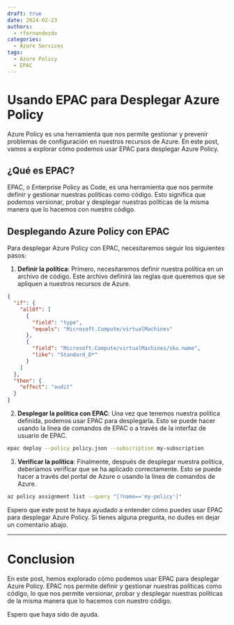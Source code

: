 ```yaml
---
draft: true
date: 2024-02-23
authors:
  - rfernandezdo
categories:
  - Azure Services
tags:
  - Azure Policy
  - EPAC  
---
```


# Usando EPAC para Desplegar Azure Policy

Azure Policy es una herramienta que nos permite gestionar y prevenir problemas de configuración en nuestros recursos de Azure. En este post, vamos a explorar cómo podemos usar EPAC para desplegar Azure Policy.

## ¿Qué es EPAC?

EPAC, o Enterprise Policy as Code, es una herramienta que nos permite definir y gestionar nuestras políticas como código. Esto significa que podemos versionar, probar y desplegar nuestras políticas de la misma manera que lo hacemos con nuestro código.

## Desplegando Azure Policy con EPAC

Para desplegar Azure Policy con EPAC, necesitaremos seguir los siguientes pasos:

1. **Definir la política**: Primero, necesitaremos definir nuestra política en un archivo de código. Este archivo definirá las reglas que queremos que se apliquen a nuestros recursos de Azure.

```json
{
  "if": {
    "allOf": [
      {
        "field": "type",
        "equals": "Microsoft.Compute/virtualMachines"
      },
      {
        "field": "Microsoft.Compute/virtualMachines/sku.name",
        "like": "Standard_D*"
      }
    ]
  },
  "then": {
    "effect": "audit"
  }
}
```

2. **Desplegar la política con EPAC**: Una vez que tenemos nuestra política definida, podemos usar EPAC para desplegarla. Esto se puede hacer usando la línea de comandos de EPAC o a través de la interfaz de usuario de EPAC.

```bash
epac deploy --policy policy.json --subscription my-subscription
```

3. **Verificar la política**: Finalmente, después de desplegar nuestra política, deberíamos verificar que se ha aplicado correctamente. Esto se puede hacer a través del portal de Azure o usando la línea de comandos de Azure.

```bash
az policy assignment list --query "[?name=='my-policy']"
```

Espero que este post te haya ayudado a entender cómo puedes usar EPAC para desplegar Azure Policy. Si tienes alguna pregunta, no dudes en dejar un comentario abajo.

---

# Conclusion

En este post, hemos explorado cómo podemos usar EPAC para desplegar Azure Policy. EPAC nos permite definir y gestionar nuestras políticas como código, lo que nos permite versionar, probar y desplegar nuestras políticas de la misma manera que lo hacemos con nuestro código. 

Espero que haya sido de ayuda.

